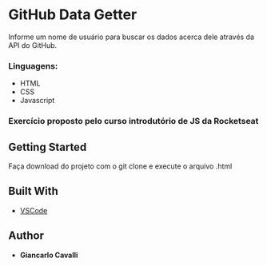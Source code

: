 # GitHub Data Getter

Informe um nome de usuário para buscar os dados acerca dele através da API do GitHub.

### Linguagens:

* HTML
* CSS
* Javascript

### Exercício proposto pelo curso introdutório de JS da Rocketseat

## Getting Started

Faça download do projeto com o git clone e execute o arquivo .html

## Built With

* [VSCode](https://code.visualstudio.com/)

## Author

* **Giancarlo Cavalli**